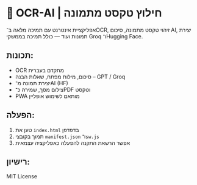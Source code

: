 # 🧠 OCR-AI | חילוץ טקסט מתמונה

אפליקציית אינטרנט עם תמיכה מלאה ב־OCR, זיהוי טקסט מתמונה, סיכום AI, יצירת תמונות ועוד — כולל תמיכה בממשקי Groq ו־Hugging Face.

## תכונות:
- OCR מתקדם בעברית
- סיכום, מילות מפתח, שאלות הבנה – GPT / Groq
- יצירת תמונה מ־AI (HF)
- צילום מסך, שמירה כ־PDF וטקסט
- PWA מותאם לשימוש אופליין

## הפעלה:
1. טען את `index.html` בדפדפן
2. תמוך בקובצי `manifest.json` ו־`sw.js`
3. אפשר הרשאת התקנה להפעלה כאפליקציה עצמאית

## רישיון:
MIT License
